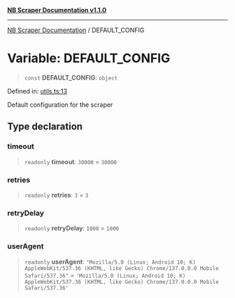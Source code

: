 [**NB Scraper Documentation v1.1.0**](../README.md)

***

[NB Scraper Documentation](../globals.md) / DEFAULT\_CONFIG

# Variable: DEFAULT\_CONFIG

> `const` **DEFAULT\_CONFIG**: `object`

Defined in: [utils.ts:13](https://github.com/Chakszzz/NB-Scraper/blob/06c561b9f0d22405d402fc768994dc101fb84509/app/utils.ts#L13)

Default configuration for the scraper

## Type declaration

### timeout

> `readonly` **timeout**: `30000` = `30000`

### retries

> `readonly` **retries**: `3` = `3`

### retryDelay

> `readonly` **retryDelay**: `1000` = `1000`

### userAgent

> `readonly` **userAgent**: `"Mozilla/5.0 (Linux; Android 10; K) AppleWebKit/537.36 (KHTML, like Gecko) Chrome/137.0.0.0 Mobile Safari/537.36"` = `'Mozilla/5.0 (Linux; Android 10; K) AppleWebKit/537.36 (KHTML, like Gecko) Chrome/137.0.0.0 Mobile Safari/537.36'`
